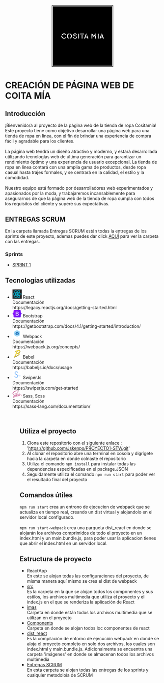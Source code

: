 <p align="center">
    <img src="./ReactApp/src/imas/cositamiaLogo.png" alt="Descripción de la imagen" style="width: 200px; height: auto;"/>
</p>

# CREACIÓN DE PÁGINA WEB DE COITA MÍA

## Introducción
¡Bienvenido/a al proyecto de la página web de la tienda de ropa Cositamia! Este proyecto tiene como objetivo desarrollar una página web para una tienda de ropa en línea, con el fin de brindar una experiencia de compra fácil y agradable para los clientes.
<br>
<br>
La página web tendrá un diseño atractivo y moderno, y estará desarrollada utilizando tecnologías web de última generación para garantizar un rendimiento óptimo y una experiencia de usuario excepcional. La tienda de ropa en línea contará con una amplia gama de productos, desde ropa casual hasta trajes formales, y se centrará en la calidad, el estilo y la comodidad.
<br>
<br>
Nuestro equipo está formado por desarrolladores web experimentados y apasionados por la moda, y trabajaremos incansablemente para asegurarnos de que la página web de la tienda de ropa cumpla con todos los requisitos del cliente y supere sus expectativas.

## ENTREGAS SCRUM 
En la carpeta llamada Entregas SCRUM  están todas la entregas de los sprints de este proyecto, ademas puedes dar click <a href='./Entregas SCRUM'>AQUÍ</a> para ver la carpeta con las entregas.

### Sprints 
<ul>
    <li>
        <a href='./Entregas SCRUM/Primer Sprint Scum .pdf'>SPRINT 1</a>
    </li>
</ul>


## Tecnologías utilizadas

<ul>
    <li>
        <img src="./ReactApp/src/imas/react.png" style= "width: 30px; height: auto;"/> React
        <br>
        Documentación 
        <br>
        https://legacy.reactjs.org/docs/getting-started.html
    </li>
    <li>
        <img src="./ReactApp/src/imas/bootstrap.png" style= "width: 30px; height: auto;"/> Bootstrap
        <br>
        Documentación
        <br>
        https://getbootstrap.com/docs/4.1/getting-started/introduction/
    </li>
    <li>
        <img src="./ReactApp/src/imas/webpack.png" style= "width: 30px; height: auto;"/> Webpack
        <br>
        Documentación
        <br>
        https://webpack.js.org/concepts/
    </li>
    <li>
        <img src="./ReactApp/src/imas/babel.png" style= "width: 30px; height: auto;"/> Babel
        <br>
        Documentación
        <br>
        https://babeljs.io/docs/usage
    </li>
    <li>
        <img src="./ReactApp/src/imas/swiper.png" style= "width: 30px; height: auto;"/> SwiperJs
        <br>
        Documentación
        <br>
        https://swiperjs.com/get-started
    </li>
    <li>
        <img src="./ReactApp/src/imas/sass.png" style= "width: 30px; height: auto;"/> Sass, Scss
        <br>
        Documentación
        <br>
        https://sass-lang.com/documentation/
    </li>
<ul>
 <br>
    
    
   
   
## Utiliza el proyecto
1. Clona este repositorio con el siguiente enlace : 'https://github.com/Jskenpo/PROYECTO1-STW.git'
    <br>
2. Al clonar el repositorio abre una terminal en cosola y digrígete hacia la carpeta en donde colnaste el repositorio 
    <br>
3. Utiliza el comando `npm install` para instalar todas las dependencias especificadas en el package.JSON
    <br>
4. Seguidamente utiliza el comando `npm run start` para poder ver el resultado final del proyecto


## Comandos útiles
`npm run start` crea un entrono de ejecucion de webpack que se actualiza en tiempo real, creando un dist virtual y alojandolo en el servidor local configurado.
    <br>
    <br>
`npm run start-webpack` crea una parqueta dist_react en donde se alojarán los archivos comprimidos de todo el proyecto en un index.html y un main.bundle.js, para poder usar         la aplicacion tienes que abrir el index.html en un servidor local.

## Estructura de proyecto
  <ul>
      <li>
          ReactApp
          <br>
          En este se alojan todas las configuraciones del proyecto, de misma manera aquí mismo se crea el dist de webpack     
      </li>
      <li>
          <a href='./src'>src</a>
          <br>
          Es la carpeta en la que se alojan todos los componentes y sus estilos, los archivos multimedia que utiliza el proyecto y el index.js en el que se renderiza la aplicación de React
      </li>
      <li>
          <a href='./src/imas'>imas</a>
          <br>
          Carpeta en donde están todos los archivos multimedia que se utilizan en el proyecto
      </li>
      <li>
          <a href='./src/components'>Components</a>
          <br>
          Carpeta en donde se alojan todos loc componentes de react
      </li>
      <li>
          <a href='./dist_react'>dist_react</a>
          <br>
          Es la compilación de entorno de ejecución webpack en donde se aloja el proyecto completo en solo dos archivos, los cuales son index.html y main.bundle.js. Adicionalmente se encuentra una carpeta 'imágenes' en donde se almacenan todos los archivos multimedia
      </li>
      <li>
          <a href='./Entregas SCRUM'>Entregas SCRUM</a>
          <br>
          En esta carpeta se alojan todas las entregas de los sprints y cualquier metodoloía de SCRUM
      </li>
  </ul>


